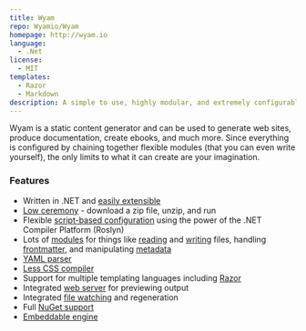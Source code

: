 ```yaml
---
title: Wyam
repo: Wyamio/Wyam
homepage: http://wyam.io
language:
  - .Net
license:
  - MIT
templates:
  - Razor
  - Markdown
description: A simple to use, highly modular, and extremely configurable static content generator.
---
```


Wyam is a static content generator and can be used to generate web sites, produce documentation, create ebooks, and much more. Since everything is configured by chaining together flexible modules (that you can even write yourself), the only limits to what it can create are your imagination.

### Features

- Written in .NET and [easily extensible](http://wyam.io/knowledgebase/writing-a-module)
- [Low ceremony](http://wyam.io/getting-started/installation) - download a zip file, unzip, and run
- Flexible [script-based configuration](http://wyam.io/getting-started/configuration) using the power of the .NET Compiler Platform (Roslyn)
- Lots of [modules](http://wyam.io/modules) for things like [reading](http://wyam.io/modules/readfiles) and [writing](http://wyam.io/modules/writefiles) files, handling [frontmatter](http://wyam.io/modules/frontmatter), and manipulating [metadata](http://wyam.io/modules/metadata)
- [YAML parser](http://wyam.io/modules/yaml)
- [Less CSS compiler](http://wyam.io/modules/less)
- Support for multiple templating languages including [Razor](http://wyam.io/modules/razor)
- Integrated [web server](http://wyam.io/getting-started/usage) for previewing output
- Integrated [file watching](http://wyam.io/getting-started/usage) and regeneration
- Full [NuGet support](http://wyam.io/getting-started/configuration#nuget)
- [Embeddable engine](http://wyam.io/knowledgebase/embedded-use)
